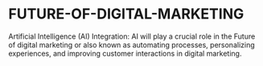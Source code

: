 # FUTURE-OF-DIGITAL-MARKETING
Artificial Intelligence (AI) Integration: AI will play a crucial role in the Future of digital marketing or also known as automating processes, personalizing experiences, and improving customer interactions in digital marketing.  
